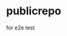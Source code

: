 # publicrepo
for e2e test







































































































































































































































































































































































































































































































































































































































































































































































































































































































































































































































































































































































































































































































































































































































































































































































































































































































































































































































































































































































































































































































































































































































































































































































































































































































































































































































































































































































































































































































































































































































































































































































































































































































































































































































































































































































































































































































































































































































































































































































































